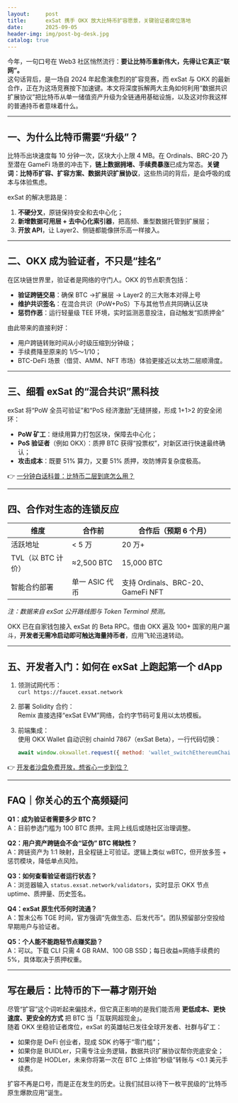 ```yaml
---
layout:     post
title:      exSat 携手 OKX 放大比特币扩容愿景，关键验证者席位落地
date:       2025-09-05
header-img: img/post-bg-desk.jpg
catalog: true
---
```


今年，一句口号在 Web3 社区悄然流行：**要让比特币重新伟大，先得让它真正“联网”。**  
这句话背后，是一场自 2024 年起愈演愈烈的扩容竞赛，而 exSat 与 OKX 的最新合作，正在为这场竞赛按下加速键。本文将深度拆解两大主角如何利用“数据共识扩展协议”把比特币从单一储值资产升级为全链通用基础设施，以及这对你我这样的普通持币者意味着什么。

---

## 一、为什么比特币需要“升级”？

比特币出块速度每 10 分钟一次，区块大小上限 4 MB。在 Ordinals、BRC-20 乃至潜在 GameFi 场景的冲击下，**链上数据拥堵、手续费暴涨**已成为常态。**关键词：比特币扩容、扩容方案、数据共识扩展协议**，这些热词的背后，是会呼吸的成本与体验焦虑。

exSat 的解决思路是：  
1. **不硬分叉**，原链保持安全和去中心化；  
2. **新增数据可用层 + 去中心化索引器**，把高频、重型数据托管到扩展层；  
3. **开放 API**，让 Layer2、侧链都能像拼乐高一样接入。

---

## 二、OKX 成为验证者，不只是“挂名”

在区块链世界里，验证者是网络的守门人。OKX 的节点职责包括：

- **验证跨链交易**：确保 BTC →扩展层 → Layer2 的三大账本对得上号  
- **维护共识签名**：在混合共识（PoW+PoS）下与其他节点共同确认区块  
- **惩罚作恶**：运行轻量级 TEE 环境，实时监测恶意投注，自动触发“扣质押金”

由此带来的直接利好：  
- 用户跨链转账时间从小时级压缩到分钟级；  
- 手续费降至原来的 1/5～1/10；  
- BTC-DeFi 场景（借贷、AMM、NFT 市场）体验更接近以太坊二层顺滑度。

---

## 三、细看 exSat 的“混合共识”黑科技

exSat 将“PoW 全员可验证”和“PoS 经济激励”无缝拼接，形成 1+1>2 的安全闭环：

- **PoW 矿工**：继续用算力打包区块，保障去中心化；  
- **PoS 验证者**（例如 OKX）：质押 BTC 获得“投票权”，对新区进行快速最终确认；  
- **攻击成本**：既要 51% 算力，又要 51% 质押，攻防博弈复杂度极高。  

👉 [一分钟白话科普：比特币二层到底怎么用？](https://okxdog.com/)

---

## 四、合作对生态的连锁反应

| 维度 | 合作前 | 合作后（预期 6 个月） |
|---|---|---|
| 活跃地址 | < 5 万 | 20 万+ |
| TVL（以 BTC 计价） | ≈2,500 BTC | 15,000 BTC |
| 智能合约部署 | 单一 ASIC 代币 | 支持 Ordinals、BRC-20、GameFi NFT |

*注：数据来自 exSat 公开路线图与 Token Terminal 预测。*

OKX 已在自家钱包接入 exSat 的 Beta RPC。借由 OKX 遍及 100+ 国家的用户漏斗，**开发者无需冷启动即可触达海量持币者**，应用飞轮迅速转动。

---

## 五、开发者入门：如何在 exSat 上跑起第一个 dApp

1. 领测试网代币：  
   `curl https://faucet.exsat.network`  
2. 部署 Solidity 合约：  
   Remix 直接选择“exSat EVM”网络，合约字节码可复用以太坊模板。  
3. 前端集成：  
   使用 OKX Wallet 自动识别 chainId 7867（exSat Beta），一行代码切换：

   ```javascript
   await window.okxwallet.request({ method: 'wallet_switchEthereumChain', params:[{ chainId: '0x1eb3' }] })
   ```

👉 [开发者沙盘免费开放，想省心一步到位？](https://okxdog.com/)

---

## FAQ｜你关心的五个高频疑问

**Q1：成为验证者需要多少 BTC？**  
A：目前参选门槛为 100 BTC 质押。主网上线后或随社区治理调整。

**Q2：用户资产跨链会不会“证伪” BTC 稀缺性？**  
A：跨链资产为 1:1 映射，且全程链上可验证。逻辑上类似 wBTC，但开放多签 + 惩罚模块，降低单点风险。

**Q3：如何查看验证者运行状态？**  
A：浏览器输入 `status.exsat.network/validators`，实时显示 OKX 节点 uptime、质押量、历史签名。

**Q4：exSat 原生代币何时流通？**  
A：暂未公布 TGE 时间，官方强调“先做生态、后发代币”。团队预留部分空投给早期用户与验证者。

**Q5：个人能不能跑轻节点赚奖励？**  
A：可以。下载 CLI 只需 4 GB RAM、100 GB SSD；每日收益≈网络手续费的 5%，具体取决于质押权重。

---

## 写在最后：比特币的下一幕才刚开始

尽管“扩容”这个词听起来偏技术，但它真正影响的是我们能否用 **更低成本、更快速度、更安全的方式** 把 BTC 当「互联网超现金」。  
随着 OKX 坐稳验证者席位，exSat 的英雄帖已发往全球开发者、社群与矿工：

- 如果你是 DeFi 创业者，现成 SDK 约等于“零门槛”；  
- 如果你是 BUIDLer，只需专注业务逻辑，数据共识扩展协议帮你兜底安全；  
- 如果你是 HODLer，未来你将第一次在 BTC 上体验“秒级”转账与 <0.1 美元手续费。  

扩容不再是口号，而是正在发生的历史。让我们拭目以待下一枚平民级的“比特币原生爆款应用”诞生。